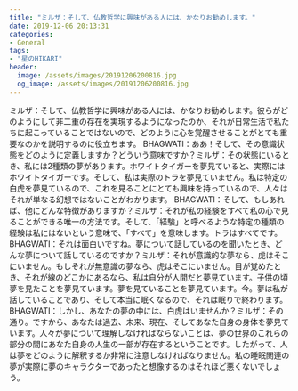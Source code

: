 ```yaml
---
title: "ミルザ：そして、仏教哲学に興味がある人には、かなりお勧めします。"
date: 2019-12-06 20:13:31
categories:
- General
tags:
- "星のHIKARI"
header:
  image: /assets/images/20191206200816.jpg
  og_image: /assets/images/20191206200816.jpg
---
```


ミルザ：そして、仏教哲学に興味がある人には、かなりお勧めします。彼らがどのようにして非二重の存在を実現するようになったのか、それが日常生活で私たちに起こっていることではないので、どのように心を覚醒させることがとても重要なのかを説明するのに役立ちます。 BHAGWATI：ああ！そして、その意識状態をどのように定義しますか？どういう意味ですか？ミルザ：その状態にいるとき、私には2種類の夢があります。ホワイトタイガーを夢見ていると、実際にはホワイトタイガーです。そして、私は実際のトラを夢見ていません。私は特定の白虎を夢見ているので、これを見ることにとても興味を持っているので、人々はそれが単なる幻想ではないことがわかります。 BHAGWATI：そして、もしあれば、他にどんな特徴がありますか？ミルザ：それが私の経験をすべて私の心で見ることができる唯一の方法です。そして、「経験」と呼べるような特定の種類の経験は私にはないという意味で、「すべて」を意味します。トラはすべてです。 BHAGWATI：それは面白いですね。夢について話しているのを聞いたとき、どんな夢について話しているのですか？ミルザ：それが意識的な夢なら、虎はそこにいません。もしそれが無意識の夢なら、虎はそこにいません。目が覚めたとき、それが線のどこかにあるなら、私は自分が人間だと夢見ています。子供の頃夢を見たことを夢見ています。夢を見ていることを夢見ています。今。夢は私が話していることであり、そして本当に眠くなるので、それは眠りで終わります。 BHAGWATI：しかし、あなたの夢の中には、白虎はいませんか？ミルザ：その通り。ですから、あなたは過去、未来、現在、そしてあなた自身の身体を夢見ています。人々が夢について理解しなければならないことは、夢の世界のこれらの部分の間にあなた自身の人生の一部が存在するということです。したがって、人は夢をどのように解釈するか非常に注意しなければなりません。私の睡眠関連の夢が実際に夢のキャラクターであったと想像するのはそれほど悪くないでしょう。
